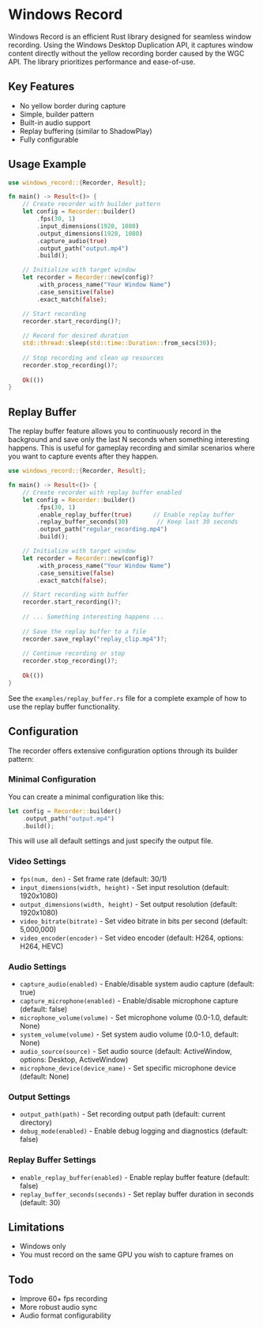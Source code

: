 # Windows Record

Windows Record is an efficient Rust library designed for seamless window recording. Using the Windows Desktop Duplication API, it captures window content directly without the yellow recording border caused by the WGC API. The library prioritizes performance and ease-of-use.

## Key Features

- No yellow border during capture
- Simple, builder pattern
- Built-in audio support
- Replay buffering (similar to ShadowPlay)
- Fully configurable

## Usage Example

```rust
use windows_record::{Recorder, Result};

fn main() -> Result<()> {
    // Create recorder with builder pattern
    let config = Recorder::builder()
        .fps(30, 1)
        .input_dimensions(1920, 1080)
        .output_dimensions(1920, 1080)
        .capture_audio(true)
        .output_path("output.mp4")
        .build();

    // Initialize with target window
    let recorder = Recorder::new(config)?
        .with_process_name("Your Window Name")
        .case_sensitive(false)
        .exact_match(false);

    // Start recording
    recorder.start_recording()?;
    
    // Record for desired duration
    std::thread::sleep(std::time::Duration::from_secs(30));
    
    // Stop recording and clean up resources
    recorder.stop_recording()?;
    
    Ok(())
}
```

## Replay Buffer

The replay buffer feature allows you to continuously record in the background and save only the last N seconds when something interesting happens. This is useful for gameplay recording and similar scenarios where you want to capture events after they happen.

```rust
use windows_record::{Recorder, Result};

fn main() -> Result<()> {
    // Create recorder with replay buffer enabled
    let config = Recorder::builder()
        .fps(30, 1)
        .enable_replay_buffer(true)      // Enable replay buffer
        .replay_buffer_seconds(30)        // Keep last 30 seconds
        .output_path("regular_recording.mp4")
        .build();

    // Initialize with target window
    let recorder = Recorder::new(config)?
        .with_process_name("Your Window Name")
        .case_sensitive(false)
        .exact_match(false);

    // Start recording with buffer
    recorder.start_recording()?;
    
    // ... Something interesting happens ...
    
    // Save the replay buffer to a file
    recorder.save_replay("replay_clip.mp4")?;
    
    // Continue recording or stop
    recorder.stop_recording()?;
    
    Ok(())
}
```

See the `examples/replay_buffer.rs` file for a complete example of how to use the replay buffer functionality.

## Configuration

The recorder offers extensive configuration options through its builder pattern:

### Minimal Configuration

You can create a minimal configuration like this:

```rust
let config = Recorder::builder()
    .output_path("output.mp4")
    .build();
```

This will use all default settings and just specify the output file.

### Video Settings
- `fps(num, den)` - Set frame rate (default: 30/1)
- `input_dimensions(width, height)` - Set input resolution (default: 1920x1080)
- `output_dimensions(width, height)` - Set output resolution (default: 1920x1080)
- `video_bitrate(bitrate)` - Set video bitrate in bits per second (default: 5,000,000)
- `video_encoder(encoder)` - Set video encoder (default: H264, options: H264, HEVC)

### Audio Settings
- `capture_audio(enabled)` - Enable/disable system audio capture (default: true)
- `capture_microphone(enabled)` - Enable/disable microphone capture (default: false)
- `microphone_volume(volume)` - Set microphone volume (0.0-1.0, default: None)
- `system_volume(volume)` - Set system audio volume (0.0-1.0, default: None)
- `audio_source(source)` - Set audio source (default: ActiveWindow, options: Desktop, ActiveWindow)
- `microphone_device(device_name)` - Set specific microphone device (default: None)

### Output Settings
- `output_path(path)` - Set recording output path (default: current directory)
- `debug_mode(enabled)` - Enable debug logging and diagnostics (default: false)

### Replay Buffer Settings
- `enable_replay_buffer(enabled)` - Enable replay buffer feature (default: false)
- `replay_buffer_seconds(seconds)` - Set replay buffer duration in seconds (default: 30)

## Limitations

- Windows only
- You must record on the same GPU you wish to capture frames on

## Todo

- Improve 60+ fps recording
- More robust audio sync
- Audio format configurability

